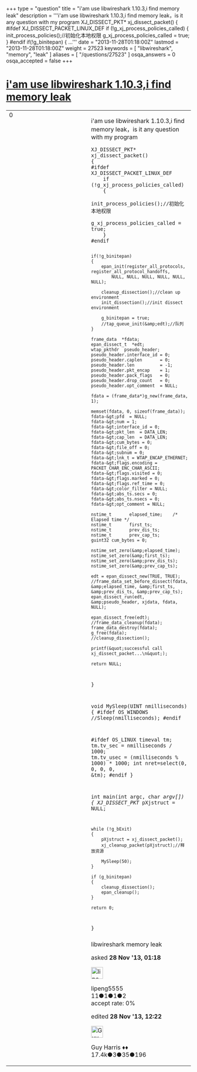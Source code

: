 +++
type = "question"
title = "i&#x27;am use libwireshark 1.10.3,i find memory leak"
description = '''i&#x27;am use libwireshark 1.10.3,i find memory leak，is it any question with my program XJ_DISSECT_PKT* xj_dissect_packet() { #ifdef XJ_DISSECT_PACKET_LINUX_DEF  if (!g_xj_process_policies_called)  {  init_process_policies();//初始化本地权限  g_xj_process_policies_called = true;  } #endif   if(!g_binitepan)  { ...'''
date = "2013-11-28T01:18:00Z"
lastmod = "2013-11-28T01:18:00Z"
weight = 27523
keywords = [ "libwireshark", "memory", "leak" ]
aliases = [ "/questions/27523" ]
osqa_answers = 0
osqa_accepted = false
+++

<div class="headNormal">

# [i'am use libwireshark 1.10.3,i find memory leak](/questions/27523/iam-use-libwireshark-1103i-find-memory-leak)

</div>

<div id="main-body">

<div id="askform">

<table id="question-table" style="width:100%;"><colgroup><col style="width: 50%" /><col style="width: 50%" /></colgroup><tbody><tr class="odd"><td style="width: 30px; vertical-align: top"><div class="vote-buttons"><span id="post-27523-upvote" class="ajax-command post-vote up" rel="nofollow" title="I like this post (click again to cancel)"> </span><div id="post-27523-score" class="post-score" title="current number of votes">0</div><span id="post-27523-downvote" class="ajax-command post-vote down" rel="nofollow" title="I dont like this post (click again to cancel)"> </span> <span id="favorite-mark" class="ajax-command favorite-mark" rel="nofollow" title="mark/unmark this question as favorite (click again to cancel)"> </span><div id="favorite-count" class="favorite-count"></div></div></td><td><div id="item-right"><div class="question-body"><p>i'am use libwireshark 1.10.3,i find memory leak，is it any question with my program</p><pre><code>XJ_DISSECT_PKT*  xj_dissect_packet()
{
#ifdef XJ_DISSECT_PACKET_LINUX_DEF
    if (!g_xj_process_policies_called)
    {
        init_process_policies();//初始化本地权限
        g_xj_process_policies_called = true;
    }
#endif

    if(!g_binitepan)
    {
        epan_init(register_all_protocols, register_all_protocol_handoffs, 
            NULL, NULL, NULL, NULL, NULL, NULL);

        cleanup_dissection();//clean up environment
        init_dissection();//init dissect environment

        g_binitepan = true;
        //tap_queue_init(&amp;edt);//队列
    }

    frame_data  *fdata;
    epan_dissect_t  *edt;
    wtap_pkthdr  pseudo_header;
    pseudo_header.interface_id = 0;
    pseudo_header.caplen       = 0;
    pseudo_header.len          = -1;
    pseudo_header.pkt_encap    = 1;
    pseudo_header.pack_flags   = 0;
    pseudo_header.drop_count   = 0;
    pseudo_header.opt_comment  = NULL;

    fdata = (frame_data*)g_new(frame_data, 1);

    memset(fdata, 0, sizeof(frame_data));
    fdata-&gt;pfd  = NULL;
    fdata-&gt;num = 1;
    fdata-&gt;interface_id = 0;
    fdata-&gt;pkt_len  = DATA_LEN;
    fdata-&gt;cap_len  = DATA_LEN;
    fdata-&gt;cum_bytes = 0;
    fdata-&gt;file_off = 0;
    fdata-&gt;subnum = 0;
    fdata-&gt;lnk_t = WTAP_ENCAP_ETHERNET;
    fdata-&gt;flags.encoding = PACKET_CHAR_ENC_CHAR_ASCII;
    fdata-&gt;flags.visited = 0;
    fdata-&gt;flags.marked = 0;
    fdata-&gt;flags.ref_time = 0;
    fdata-&gt;color_filter = NULL;
    fdata-&gt;abs_ts.secs = 0;
    fdata-&gt;abs_ts.nsecs = 0;
    fdata-&gt;opt_comment = NULL;

    nstime_t       elapsed_time;    /* Elapsed time */
    nstime_t       first_ts;
    nstime_t       prev_dis_ts;
    nstime_t       prev_cap_ts;
    guint32 cum_bytes = 0;

    nstime_set_zero(&amp;elapsed_time);
    nstime_set_zero(&amp;first_ts);
    nstime_set_zero(&amp;prev_dis_ts);
    nstime_set_zero(&amp;prev_cap_ts);

    edt = epan_dissect_new(TRUE, TRUE);
    //frame_data_set_before_dissect(fdata, &amp;elapsed_time, &amp;first_ts, &amp;prev_dis_ts, &amp;prev_cap_ts);
    epan_dissect_run(edt, &amp;pseudo_header, xjdata, fdata, NULL);

    epan_dissect_free(edt);
    //frame_data_cleanup(fdata);
    frame_data_destroy(fdata);
    g_free(fdata);
    //cleanup_dissection();

    printf(&quot;successful call xj_dissect_packet...\n&quot;);

    return NULL;
}

 void MySleep(UINT nmilliseconds)
{
#ifdef OS_WINDOWS
    //Sleep(nmilliseconds);
#endif

#ifdef OS_LINUX
    timeval tm;
    tm.tv_sec =  nmilliseconds / 1000;
    tm.tv_usec = (nmilliseconds % 1000) * 1000;
    int nret=select(0, 0, 0, 0, &amp;tm);
#endif
}

 int main(int argc, char *argv[])
{
    XJ_DISSECT_PKT* pXjstruct = NULL;

    while (!g_bExit)
    {
        pXjstruct = xj_dissect_packet();
        xj_cleanup_packet(pXjstruct);//释放资源

        MySleep(50);
    }

    if (g_binitepan)
    {
        cleanup_dissection();
        epan_cleanup();
    }

    return 0;
}</code></pre></div><div id="question-tags" class="tags-container tags"><span class="post-tag tag-link-libwireshark" rel="tag" title="see questions tagged &#39;libwireshark&#39;">libwireshark</span> <span class="post-tag tag-link-memory" rel="tag" title="see questions tagged &#39;memory&#39;">memory</span> <span class="post-tag tag-link-leak" rel="tag" title="see questions tagged &#39;leak&#39;">leak</span></div><div id="question-controls" class="post-controls"></div><div class="post-update-info-container"><div class="post-update-info post-update-info-user"><p>asked <strong>28 Nov '13, 01:18</strong></p><img src="https://secure.gravatar.com/avatar/e4c7e91e5da0e1a1573a9d34afcb566a?s=32&amp;d=identicon&amp;r=g" class="gravatar" width="32" height="32" alt="lipeng5555&#39;s gravatar image" /><p><span>lipeng5555</span><br />
<span class="score" title="11 reputation points">11</span><span title="1 badges"><span class="badge1">●</span><span class="badgecount">1</span></span><span title="1 badges"><span class="silver">●</span><span class="badgecount">1</span></span><span title="2 badges"><span class="bronze">●</span><span class="badgecount">2</span></span><br />
<span class="accept_rate" title="Rate of the user&#39;s accepted answers">accept rate:</span> <span title="lipeng5555 has no accepted answers">0%</span></p></div><div class="post-update-info post-update-info-edited"><p><span> edited <strong>28 Nov '13, 12:22</strong> </span></p><img src="https://secure.gravatar.com/avatar/f93de7000747ab5efb5acd3034b2ebd7?s=32&amp;d=identicon&amp;r=g" class="gravatar" width="32" height="32" alt="Guy%20Harris&#39;s gravatar image" /><p><span>Guy Harris ♦♦</span><br />
<span class="score" title="17443 reputation points"><span>17.4k</span></span><span title="3 badges"><span class="badge1">●</span><span class="badgecount">3</span></span><span title="35 badges"><span class="silver">●</span><span class="badgecount">35</span></span><span title="196 badges"><span class="bronze">●</span><span class="badgecount">196</span></span></p></div></div><div id="comments-container-27523" class="comments-container"></div><div id="comment-tools-27523" class="comment-tools"></div><div class="clear"></div><div id="comment-27523-form-container" class="comment-form-container"></div><div class="clear"></div></div></td></tr></tbody></table>

</div>

</div>

